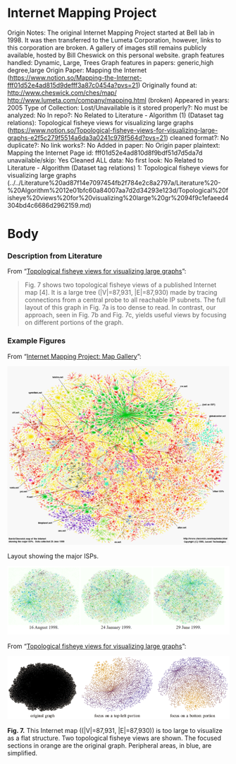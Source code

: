 # Internet Mapping Project

Origin Notes: The original Internet Mapping Project started at Bell lab in 1998. It was then transferred to the Lumeta Corporation, however, links to this corporation are broken.  A gallery of images still remains publicly available, hosted by Bill Cheswick on this personal website. 
graph features handled: Dynamic, Large, Trees
Graph features in papers: generic,high degree,large
Origin Paper: Mapping the Internet (https://www.notion.so/Mapping-the-Internet-fff01d52e4ad815d9defff3a87c0454a?pvs=21)
Originally found at: http://www.cheswick.com/ches/map/
http://www.lumeta.com/company/mapping.html (broken)
Appeared in years: 2005
Type of Collection: Lost/Unavailable
is it stored properly?: No
must be analyzed: No
In repo?: No
Related to Literature - Algorithm (1) (Dataset tag relations): Topological fisheye views for visualizing large graphs (https://www.notion.so/Topological-fisheye-views-for-visualizing-large-graphs-e2f5c279f5514a6da3a0241c978f564d?pvs=21)
cleaned format?: No
duplicate?: No
link works?: No
Added in paper: No
Origin paper plaintext: Mapping the Internet
Page id: fff01d52e4ad810d8f9bdf51d7d5da7d
unavailable/skip: Yes
Cleaned ALL data: No
first look: No
Related to Literature - Algorithm (Dataset tag relations) 1: Topological fisheye views for visualizing large graphs (../../Literature%20ad87f14e7097454fb2f784e2c8a2797a/Literature%20-%20Algorithm%2012e01bfc60a84007aa7d2d34293e123d/Topological%20fisheye%20views%20for%20visualizing%20large%20gr%2094f9c1efaeed4304bd4c6686d2962159.md)

# Body

### Description from Literature

From “[Topological fisheye views for visualizing large graphs](https://doi.org/10.1109/TVCG.2005.66)”:

> Fig. 7 shows two topological fisheye views of a published Internet map [4]. It is a large tree (|V|=87,931, |E|=87,930) made by tracing connections from a central probe to all reachable IP subnets. The full layout of this graph in Fig. 7a is too dense to read. In contrast, our approach, seen in Fig. 7b and Fig. 7c, yields useful views by focusing on different portions of the graph.
> 

### Example Figures

From “[Internet Mapping Project: Map Gallery](http://www.cheswick.com/ches/map/gallery/index.html)”:

![isp-ss.gif](../../../Benchmark%20datasets%2064e0439269f9497799025562a4087ce1/Internet%20Mapping%20Project%20fe59286f353d4841a2a328fdd6160b2f/isp-ss.gif)

Layout showing the major ISPs.

![Untitled](../../../Benchmark%20datasets%2064e0439269f9497799025562a4087ce1/Internet%20Mapping%20Project%20fe59286f353d4841a2a328fdd6160b2f/Untitled.png)

From “[Topological fisheye views for visualizing large graphs](https://doi.org/10.1109/TVCG.2005.66)”:

![Untitled](../../../Benchmark%20datasets%2064e0439269f9497799025562a4087ce1/Internet%20Mapping%20Project%20fe59286f353d4841a2a328fdd6160b2f/Untitled%201.png)

**Fig. 7.** This Internet map ((|V|=87,931, |E|=87,930)) is too large to visualize as a flat structure. Two topological fisheye views are shown. The focused sections in orange are the original graph. Peripheral areas, in blue, are simplified.